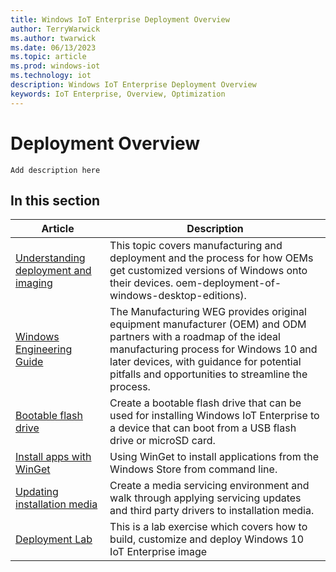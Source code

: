 ```yaml
---
title: Windows IoT Enterprise Deployment Overview
author: TerryWarwick
ms.author: twarwick
ms.date: 06/13/2023
ms.topic: article
ms.prod: windows-iot
ms.technology: iot
description: Windows IoT Enterprise Deployment Overview
keywords: IoT Enterprise, Overview, Optimization
---
```


# Deployment Overview

`Add description here`

## In this section

| Article | Description |
| ----- | ----------- |
| [Understanding deployment and imaging](/windows-hardware/manufacture/desktop/deployment-and-imaging-primer) | This topic covers manufacturing and deployment and the process for how OEMs get customized versions of Windows onto their devices. oem-deployment-of-windows-desktop-editions). |
| [Windows Engineering Guide](/windows-hardware/manufacture/desktop/manufacturing-windows-engineering-guide)| The Manufacturing WEG provides original equipment manufacturer (OEM) and ODM partners with a roadmap of the ideal manufacturing process for Windows 10 and later devices, with guidance for potential pitfalls and opportunities to streamline the process.|
| [Bootable flash drive](/windows-hardware/manufacture/desktop/iot-ent-create-a-basic-image#create-a-bootable-flash-drive) | Create a bootable flash drive that can be used for installing Windows IoT Enterprise to a device that can boot from a USB flash drive or microSD card. |
| [Install apps with WinGet](install-winget-windows-iot.md) | Using WinGet to install applications from the Windows Store from command line. |
| [Updating installation media](Media-Refresh.md) | Create a media servicing environment and walk through applying servicing updates and third party drivers to installation media. |
| [Deployment Lab](/windows-hardware/manufacture/desktop/iot-ent-overview)| This is a lab exercise which covers how to build, customize and deploy Windows 10 IoT Enterprise image |
